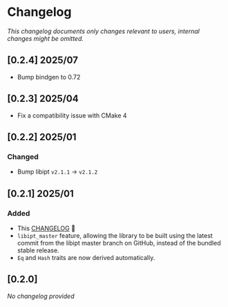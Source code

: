 # Changelog

_This changelog documents only changes relevant to users, internal changes might be omitted._

## [0.2.4] 2025/07

- Bump bindgen to 0.72

## [0.2.3] 2025/04

- Fix a compatibility issue with CMake 4

## [0.2.2] 2025/01

### Changed

- Bump libipt `v2.1.1` -> `v2.1.2`

## [0.2.1] 2025/01

### Added

- This [CHANGELOG](./CHANGELOG.md) 🎉
- `libipt_master` feature, allowing the library to be built using the latest commit from the libipt master branch on GitHub, instead of the bundled stable release.
- `Eq` and `Hash` traits are now derived automatically.

## [0.2.0]

_No changelog provided_
